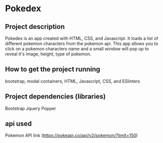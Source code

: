 # Pokedex

## Project description
Pokedex is an app created with HTML, CSS, and Javascript. It loads a list of different pokemon characters from the pokemon api.  This app allows you to click on a pokemon characters name and a small window will pop up to reveal it's image, height, type of pokemon. 

## How to get the project running
bootstrap, modal containers, HTML, Javascript, CSS, and ESlinters

## Project dependencies (libraries)
Bootstrap
Jquery
Popper

## api used
Pokemon API link (https://pokeapi.co/api/v2/pokemon/?limit=150)

